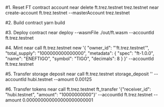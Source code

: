 #1. Reset FT contract account
near delete ft.trez.testnet trez.testnet
near create-account ft.trez.testnet --masterAccount trez.testnet

#2. Build contract
yarn build

#3. Deploy contract
near deploy --wasmFile ./out/ft.wasm --accountId ft.trez.testnet

#4. Mint
near call ft.trez.testnet new '{
    "owner_id": "'ft.trez.testnet'", 
    "total_supply": "1000000000000000", 
    "metadata": { 
        "spec": "ft-1.0.0", 
        "name": "ENEFTIGO", 
        "symbol": "TIGO", 
        "decimals": 8 }
    }' --accountId ft.trez.testnet

#5. Transfer storage deposit
near call ft.trez.testnet storage_deposit '' --accountId hubi.testnet --amount 0.00125

#6. Transfer tokens
near call ft.trez.testnet ft_transfer '{"receiver_id": "hubi.testnet", "amount": "10000000000"}' --accountId ft.trez.testnet --amount 0.000000000000000000000001       

